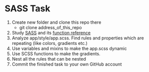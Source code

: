 # SASS Task
1. Create new folder and clone this repo there
    * git clone address_of_this_repo
2. Study [SASS](http://sass-lang.com/guide) and its [function reference](http://sass-lang.com/documentation/Sass/Script/Functions.html)
3. Analyze app/style/app.scss. Find rules and properties which are repeating (like colors, gradients etc.)
4. Use variables and mixins to make the app.scss dynamic
5. Use SCSS functions to make the gradients.
6. Nest all the rules that can be nested
7. Commit the finished task to your own GitHub account